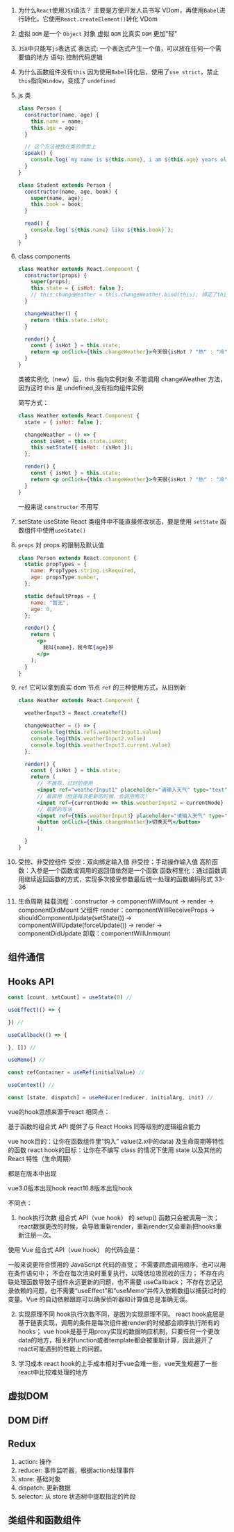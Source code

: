 1. 为什么`React`使用`JSX`语法？
   主要是方便开发人员书写 VDom，再使用`Babel`进行转化，它使用`React.createElement()`转化 VDom
2. 虚拟 `DOM`
   是一个 `Object` 对象
   虚拟 `DOM` 比真实 `DOM` 更加"轻"
3. `JSX`中只能写`js`表达式
   表达式: 一个表达式产生一个值，可以放在任何一个需要值的地方
   语句: 控制代码逻辑
4. 为什么函数组件没有`this`
   因为使用`Babel`转化后，使用了`use strict`，禁止`this`指向`Window`，变成了 `undefined`
5. js 类

   ```js
   class Person {
     constructor(name, age) {
       this.name = name;
       this.age = age;
     }

     // 这个方法被放在类的原型上
     speak() {
       console.log(`my name is ${this.name}, i am ${this.age} years old.`);
     }
   }

   class Student extends Person {
     constructor(name, age, book) {
       super(name, age);
       this.book = book;
     }

     read() {
       console.log(`${this.name} like ${this.book}`);
     }
   }
   ```

6. class components

   ```jsx
   class Weather extends React.Component {
     constructor(props) {
       super(props);
       this.state = { isHot: false };
       // this.changeWeather = this.changeWeather.bind(this); 绑定了this才是正确的
     }

     changeWeather() {
       return !this.state.isHot;
     }

     render() {
       const { isHot } = this.state;
       return <p onClick={this.changeWeather}>今天很{isHot ? "热" : "冷"}</p>;
     }
   }
   ```

   类被实例化（new）后，this 指向实例对象
   不能调用 changeWeather 方法，因为这时 this 是 undefined,没有指向组件实例

   简写方式：

   ```jsx
   class Weather extends React.Component {
     state = { isHot: false };

     changeWeather = () => {
       const isHot = this.state.isHot;
       this.setState({ isHot: !isHot });
     };

     render() {
       const { isHot } = this.state;
       return <p onClick={this.changeWeather}>今天很{isHot ? "热" : "冷"}</p>;
     }
   }
   ```

   一般来说 `constructor` 不用写

7. setState useState
   React 类组件中不能直接修改状态，要是使用 `setState`
         函数组件中使用`useState()`

8. `props`
   对 props 的限制及默认值

   ```jsx
   class Person extends React.component {
     static propTypes = {
       name: PropTypes.string.isRequired,
       age: propsType.number,
     };

     static defaultProps = {
       name: "暂无",
       age: 0,
     };

     render() {
       return (
         <p>
           我叫{name}，我今年{age}岁
         </p>
       );
     }
   }
   ```

9. `ref`
   它可以拿到真实 dom 节点
   `ref` 的三种使用方式，从旧到新

   ```jsx
   class Weather extends React.Component {

     weatherInput3 = React.createRef()

     changeWeather = () => {
       console.log(this.refs.weatherInput1.value)
       console.log(this.weatherInput2.value)
       console.log(this.weatherInput3.current.value)
     };

     render() {
       const { isHot } = this.state;
       return (
         // 不推荐，过时的使用
         <input ref="weatherInput1" placeholder="请输入天气" type="text" />
         // 最常用（但是每次更新的时候，会调用两次）
         <input ref={currentNode => this.weatherInput2 = currentNode} placeholder="请输入天气" type="text" />
         // 最新的写法
         <input ref={this.weatherInput3} placeholder="请输入天气" type="text" />
         <button onClick={this.changeWeather}>切换天气</button>
         );

     }
   }
   ```

10. 受控、非受控组件
    受控：双向绑定输入值
    非受控：手动操作输入值
    高阶函数：入参是一个函数或调用的返回值依然是一个函数
    函数柯里化：通过函数调用继续返回函数的方式，实现多次接受参数最后统一处理的函数编码形式
    33-36

11. 生命周期
    挂载流程：constructor -> componentWillMount -> render -> componentDidMount
    父组件 render：componentWillReceiveProps -> shouldComponentUpdate(setState()) -> componentWillUpdate(forceUpdate()) -> render -> componentDidUpdate
    卸载：componentWillUnmount

## 组件通信

## Hooks API

```js
const [count, setCount] = useState(0) //

useEffect(() => {

}) // 

useCallback(() => {

}, []) // 

useMemo() // 

const refContainer = useRef(initialValue) //

useContext() //

const [state, dispatch] = useReducer(reducer, initialArg, init) //
```


vue的hook思想来源于react
相同点：

基于函数的组合式 API 提供了与 React Hooks 同等级别的逻辑组合能力


vue hook目的：让你在函数组件里“钩入” value(2.x中的data) 及生命周期等特性的函数
react hook的目标：让你在不编写 class 的情况下使用 state 以及其他的 React 特性（生命周期）


都是在版本中出现


vue3.0版本出现hook
react16.8版本出现hook

不同点：


1. hook执行次数
组合式 API（vue hook） 的 setup() 函数只会被调用一次；react数据更改的时候，会导致重新render，重新render又会重新把hooks重新注册一次。


使用 Vue 组合式 API（vue hook） 的代码会是：

一般来说更符合惯用的 JavaScript 代码的直觉；
不需要顾虑调用顺序，也可以用在条件语句中；
不会在每次渲染时重复执行，以降低垃圾回收的压力；
不存在内联处理函数导致子组件永远更新的问题，也不需要 useCallback；
不存在忘记记录依赖的问题，也不需要“useEffect”和“useMemo”并传入依赖数组以捕获过时的变量。Vue 的自动依赖跟踪可以确保侦听器和计算值总是准确无误。



2. 实现原理不同
hook执行次数不同，是因为实现原理不同。
react hook底层是基于链表实现，调用的条件是每次组件被render的时候都会顺序执行所有的hooks；
vue hook是基于用proxy实现的数据响应机制，只要任何一个更改data的地方，相关的function或者template都会被重新计算，因此避开了react可能遇到的性能上的问题。


3. 学习成本
react hook的上手成本相对于vue会难一些，vue天生规避了一些react中比较难处理的地方


## 虚拟DOM

## DOM Diff

## Redux
1. action: 操作
2. reducer: 事件监听器，根据action处理事件
3. store: 基础对象
4. dispatch: 更新数据
5. selector: 从 store 状态树中提取指定的片段
## 类组件和函数组件
